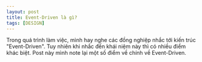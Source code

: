 ```yaml
---
layout: post
title: Event-Driven là gì?
tags: [DESIGN]
---
```

Trong quá trình làm việc, mình hay nghe các đồng nghiệp nhắc tới kiến trúc "Event-Driven". Tuy nhiên khi nhắc đến khái niệm này thì 
có nhiều điểm khác biệt. Post này mình note lại một số điểm về chính về Event-Driven.
